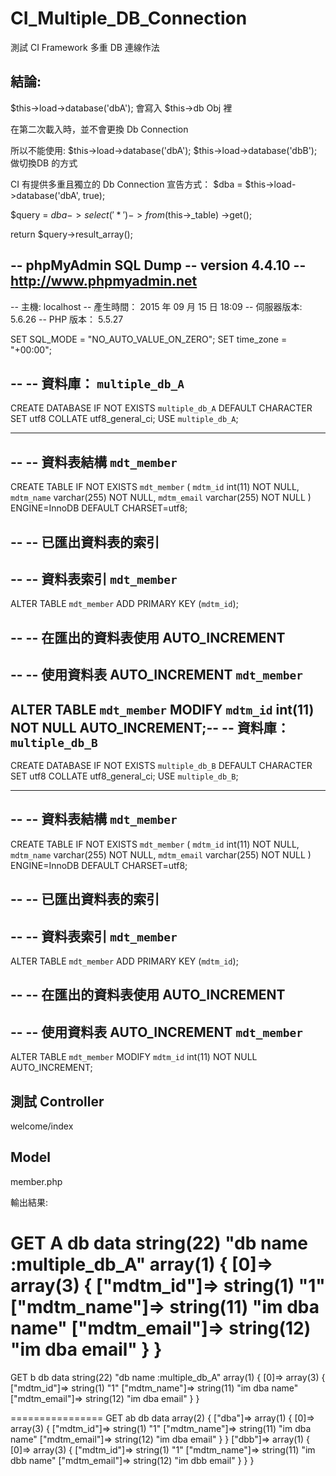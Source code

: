 # CI_Multiple_DB_Connection
測試  CI Framework 多重 DB 連線作法

## 結論:

$this->load->database('dbA');
會寫入 $this->db Obj 裡

在第二次載入時，並不會更換 Db Connection

所以不能使用:
$this->load->database('dbA');
$this->load->database('dbB');
做切換DB 的方式

CI 有提供多重且獨立的 Db Connection 宣告方式：
 $dba = $this->load->database('dbA', true);
 
 $query = $dba->select('*')
        ->from($this->_table)
        ->get();
        
 return $query->result_array();


-- phpMyAdmin SQL Dump
-- version 4.4.10
-- http://www.phpmyadmin.net
--
-- 主機: localhost
-- 產生時間： 2015 年 09 月 15 日 18:09
-- 伺服器版本: 5.6.26
-- PHP 版本： 5.5.27

SET SQL_MODE = "NO_AUTO_VALUE_ON_ZERO";
SET time_zone = "+00:00";

--
-- 資料庫： `multiple_db_A`
--
CREATE DATABASE IF NOT EXISTS `multiple_db_A` DEFAULT CHARACTER SET utf8 COLLATE utf8_general_ci;
USE `multiple_db_A`;

-- --------------------------------------------------------

--
-- 資料表結構 `mdt_member`
--

CREATE TABLE IF NOT EXISTS `mdt_member` (
        `mdtm_id` int(11) NOT NULL,
        `mdtm_name` varchar(255) NOT NULL,
        `mdtm_email` varchar(255) NOT NULL
        ) ENGINE=InnoDB DEFAULT CHARSET=utf8;

--
-- 已匯出資料表的索引
--

--
-- 資料表索引 `mdt_member`
--
ALTER TABLE `mdt_member`
ADD PRIMARY KEY (`mdtm_id`);

--
-- 在匯出的資料表使用 AUTO_INCREMENT
--

--
-- 使用資料表 AUTO_INCREMENT `mdt_member`
--
ALTER TABLE `mdt_member`
MODIFY `mdtm_id` int(11) NOT NULL AUTO_INCREMENT;--
-- 資料庫： `multiple_db_B`
--
CREATE DATABASE IF NOT EXISTS `multiple_db_B` DEFAULT CHARACTER SET utf8 COLLATE utf8_general_ci;
USE `multiple_db_B`;

-- --------------------------------------------------------

--
-- 資料表結構 `mdt_member`
--

CREATE TABLE IF NOT EXISTS `mdt_member` (
        `mdtm_id` int(11) NOT NULL,
        `mdtm_name` varchar(255) NOT NULL,
        `mdtm_email` varchar(255) NOT NULL
        ) ENGINE=InnoDB DEFAULT CHARSET=utf8;

--
-- 已匯出資料表的索引
--

--
-- 資料表索引 `mdt_member`
--
ALTER TABLE `mdt_member`
ADD PRIMARY KEY (`mdtm_id`);

--
-- 在匯出的資料表使用 AUTO_INCREMENT
--

--
-- 使用資料表 AUTO_INCREMENT `mdt_member`
--
ALTER TABLE `mdt_member`
MODIFY `mdtm_id` int(11) NOT NULL AUTO_INCREMENT;


## 測試 Controller

welcome/index

## Model

member.php

輸出結果:


GET A db data 
string(22) "db name :multiple_db_A"
array(1) {
    [0]=>
        array(3) {
            ["mdtm_id"]=>
            string(1) "1"
            ["mdtm_name"]=>
            string(11) "im dba name"
            ["mdtm_email"]=>
            string(12) "im dba email"
        }
}
================
GET b db data 
string(22) "db name :multiple_db_A"
array(1) {
    [0]=>
        array(3) {
            ["mdtm_id"]=>
            string(1) "1"
            ["mdtm_name"]=>
            string(11) "im dba name"
            ["mdtm_email"]=>
            string(12) "im dba email"
        }
}

================
GET ab db data 
array(2) {
    ["dba"]=>
        array(1) {
            [0]=>
                array(3) {
                    ["mdtm_id"]=>
                    string(1) "1"
                    ["mdtm_name"]=>
                    string(11) "im dba name"
                    ["mdtm_email"]=>
                    string(12) "im dba email"
                }
        }
    ["dbb"]=>
        array(1) {
            [0]=>
                array(3) {
                    ["mdtm_id"]=>
                    string(1) "1"
                    ["mdtm_name"]=>
                    string(11) "im dbb name"
                    ["mdtm_email"]=>
                    string(12) "im dbb email"
                }
        }
}
